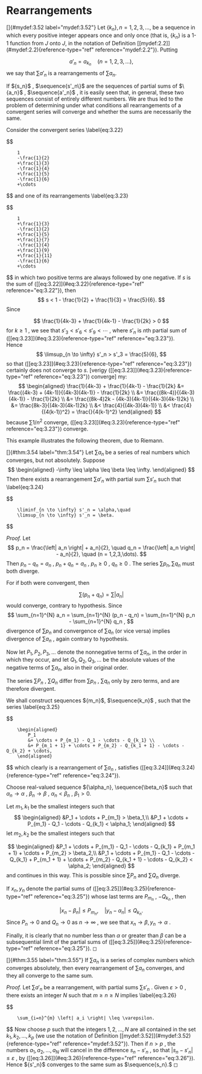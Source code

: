 # Rearrangements

<!-- ::: mydef -->
[]{#mydef:3.52 label="mydef:3.52"} Let $\{k_n\}, n=1,2,3,\dots,$
be a sequence in which every positive integer appears once and only once
(that is, $\{k_n\}$ is a 1-1 function from $J$ onto $J$, in the
notation of Definition \[\[mydef:2.2\]](#mydef:2.2){reference-type="ref"
reference="mydef:2.2"}). Putting

$$
a'_n = a_{k_n} \quad (n = 1,2,3,\dots),
$$
 we say that $\sum a'_n$ is a
rearrangements of $\sum a_n$.
<!-- ::: -->

If $\{s_n}$ , $\sequence{s'_n\}$ are the sequences of partial
sums of $\{a_n}$ , $\sequence{a'_n\}$ , it is easily seen that,
in general, these two sequences consist of entirely different numbers.
We are thus led to the problem of determining under what conditions all
rearrangements of a convergent series will converge and whether the sums
are necessarily the same.

<!-- ::: newexample -->
Consider the convergent series 
\label{eq:3.22}

$$

        1
        -\frac{1}{2}
        +\frac{1}{3}
        -\frac{1}{4}
        +\frac{1}{5}
        -\frac{1}{6}
        +\cdots
$$
 and one of its rearrangements 
\label{eq:3.23}

$$

        1
        +\frac{1}{3}
        -\frac{1}{2}
        +\frac{1}{5}
        +\frac{1}{7}
        -\frac{1}{4}
        +\frac{1}{9}
        +\frac{1}{11}
        -\frac{1}{6}
        +\cdots
$$
 in which two positive terms are always followed by one
negative. If $s$ is the sum of
(\[\[eq:3.22\]](#eq:3.22){reference-type="ref" reference="eq:3.22"}),
then 
$$
s < 1 - \frac{1}{2} + \frac{1}{3} = \frac{5}{6}.
$$
 Since

$$
\frac{1}{4k-3} + 
        \frac{1}{4k-1} - 
        \frac{1}{2k} > 0
$$
 for $k \geq 1$ , we see that
$s'_3 < s'_6 < s'_9 < \cdots$ , where $s'_n$ is $n$th partial sum of
(\[\[eq:3.23\]](#eq:3.23){reference-type="ref" reference="eq:3.23"}).\
Hence 
$$
\limsup_{n \to \infty} s'_n > s'_3 = \frac{5}{6},
$$
 so that
(\[\[eq:3.23\]](#eq:3.23){reference-type="ref" reference="eq:3.23"})
certainly does not converge to $s$. \[verigy
(\[\[eq:3.23\]](#eq:3.23){reference-type="ref" reference="eq:3.23"})
converge\] my: 
$$
\begin{aligned}
        \frac{1}{4k-3} + 
        \frac{1}{4k-1} - 
        \frac{1}{2k} 
        &= \frac{(4k-3) + (4k-1)}{(4k-3)(4k-1)} - \frac{1}{2k} \\
        &= \frac{(8k-4)}{(4k-3)(4k-1)} - \frac{1}{2k} \\
        &= \frac{(8k-4)2k - (4k-3)(4k-1)}{(4k-3)(4k-1)2k} \\
        &= \frac{8k-3}{(4k-3)(4k-1)2k} \\
        &< \frac{4}{(4k-3)(4k-1)} \\
        &< \frac{4}{(4(k-1))^2}
        = \frac{}{4(k-1)^2}
    \end{aligned}
$$
 because $\sum 1/n^2$ converge,
(\[\[eq:3.23\]](#eq:3.23){reference-type="ref" reference="eq:3.23"})
converge.
<!-- ::: -->

This example illustrates the following theorem, due to Riemann.

<!-- ::: thm -->
[]{#thm:3.54 label="thm:3.54"} Let $\sum a_n$ be a series of real
numbers which converges, but not absolutely. Suppose 
$$
\begin{aligned}
        -\infty 
        \leq \alpha 
        \leq \beta 
        \leq \infty.
    \end{aligned}
$$
 Then there exists a rearrangement $\sum a'_n$ with
partial sum $\sum s'_n$ such that 
\label{eq:3.24}

$$

        \liminf_{n \to \infty} s'_n = \alpha,\quad
        \limsup_{n \to \infty} s'_n = \beta.
$$

<!-- ::: -->

<!-- ::: proof -->
*Proof.* Let 
$$
p_n = \frac{\left| a_n \right| + a_n}{2}, \quad
        q_n = \frac{\left| a_n \right| - a_n}{2}, \quad
        (n = 1,2,3,\dots).
$$
 Then $p_n - q_n = a_n$ , $p_n + q_n = a_n$
, $p_n \geq 0$ , $q_n \geq 0$ . The series $\sum p_n, \sum q_n$ must
both diverge.

For if both were convergent, then

$$
\sum (p_n + q_n) = \sum \left| a_n \right|
$$
 would converge, contrary
to hypothesis. Since 
$$
\sum_{n=1}^{N} a_n = 
        \sum_{n=1}^{N} (p_n - q_n) = 
        \sum_{n=1}^{N} p_n -
        \sum_{n=1}^{N} q_n ,
$$
 divergence of $\sum p_n$ and convergence
of $\sum q_n$ (or vice versa) implies divergence of $\sum a_n$ , again
contrary to hypothesis.

Now let $P_1, P_2, P_3, \dots$ denote the nonnegative terms of
$\sum a_n$, in the order in which they occur, and let
$Q_1, Q_2, Q_3, \dots$ be the absolute values of the negative terms of
$\sum a_n$, also in their original order.

The series $\sum P_n$ , $\sum Q_n$ differ from $\sum p_n$ , $\sum q_n$
only by zero terms, and are therefore divergent.

We shall construct sequences $\{m_n}$, $\sequence{k_n\}$ , such
that the series 
\label{eq:3.25}

$$

        \begin{aligned}
            P_1 
            &+ \cdots + P_{m_1} - Q_1 - \cdots - Q_{k_1} \\
            &+ P_{m_1 + 1} + \cdots + P_{m_2} - Q_{k_1 + 1} - \cdots - Q_{k_2} + \cdots,
        \end{aligned}
$$
 which clearly is a rearrangement of $\sum a_n$ ,
satisfies (\[\[eq:3.24\]](#eq:3.24){reference-type="ref"
reference="eq:3.24"}).

Choose real-valued sequence $\{\alpha_n}, \sequence{\beta_n\}$
such that $\alpha_n \rightarrow \alpha$ , $\beta_n \rightarrow \beta$ ,
$\alpha_n < \beta_n$ , $\beta_1 > 0$.

Let $m_1, k_1$ be the smallest integers such that 
$$
\begin{aligned}
        &P_1 + \cdots + P_{m_1} > \beta_1,\\
        &P_1 + \cdots + P_{m_1} - Q_1 - \cdots - Q_{k_1} < \alpha_1;
    \end{aligned}
$$
 let $m_2, k_2$ be the smallest integers such that

$$
\begin{aligned}
        &P_1 + \cdots + P_{m_1} - Q_1 - \cdots - Q_{k_1} + P_{m_1 + 1} + \cdots + P_{m_2} > \beta_2,\\
        &P_1 + \cdots + P_{m_1} - Q_1 - \cdots - Q_{k_1} + P_{m_1 + 1} + \cdots + P_{m_2} - Q_{k_1 + 1} - \cdots - Q_{k_2} < \alpha_2;
    \end{aligned}
$$
 and continues in this way. This is possible since
$\sum P_n$ and $\sum Q_n$ diverge.

If $x_n, y_n$ denote the partial sums of
(\[\[eq:3.25\]](#eq:3.25){reference-type="ref" reference="eq:3.25"})
whose last terms are $P_{m_n}$ , $-Q_{k_n}$ , then

$$
\left| x_n - \beta_n \right| \leq P_{m_n}, \quad
        \left| y_n - \alpha_n \right| \leq Q_{k_n}.
$$
 Since
$P_n \rightarrow 0$ and $Q_n \rightarrow 0$ as $n \rightarrow \infty$ ,
we see that $x_n \rightarrow \beta, y_n \rightarrow \alpha$ .

Finally, it is clearly that no number less than $\alpha$ or greater than
$\beta$ can be a subsequential limit of the partial sums of
(\[\[eq:3.25\]](#eq:3.25){reference-type="ref" reference="eq:3.25"}). ◻
<!-- ::: -->

<!-- ::: thm -->
[]{#thm:3.55 label="thm:3.55"} If $\sum a_n$ is a series of complex
numbers which converges absolutely, then every rearrangement of
$\sum a_n$ converges, and they all converge to the same sum.
<!-- ::: -->

<!-- ::: proof -->
*Proof.* Let $\sum a'_n$ be a rearrangement, with partial sums
$\sum s'_n$ . Given $\varepsilon > 0$ , there exists an integer $N$ such
that $m \geq n \geq N$ implies 
\label{eq:3.26}

$$

        \sum_{i=n}^{m} \left| a_i \right| \leq \varepsilon.
$$
 Now choose
$p$ such that the integers $1,2,\dots,N$ are all contained in the set
$k_1, k_2, \dots, k_p$ (we use the notation of Definition
\[\[mydef:3.52\]](#mydef:3.52){reference-type="ref"
reference="mydef:3.52"}). Then if $n>p$ , the numbers
$a_1, a_2, \dots, a_N$ will cancel in the difference $s_n - s'_n$ , so
that $\left| s_n - s'_n \right| \leq \varepsilon$ , by
(\[\[eq:3.26\]](#eq:3.26){reference-type="ref" reference="eq:3.26"}).
Hence $\{s'_n}$ converges to the same sum as $\sequence{s_n\}.$ ◻
<!-- ::: -->
